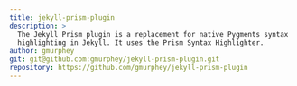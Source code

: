 ```yaml
---
title: jekyll-prism-plugin
description: >
  The Jekyll Prism plugin is a replacement for native Pygments syntax
  highlighting in Jekyll. It uses the Prism Syntax Highlighter.
author: gmurphey
git: git@github.com:gmurphey/jekyll-prism-plugin.git
repository: https://github.com/gmurphey/jekyll-prism-plugin
---
```

